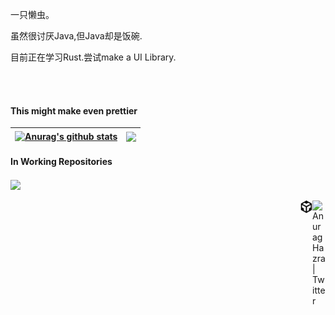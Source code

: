 一只懒虫。

虽然很讨厌Java,但Java却是饭碗.

目前正在学习Rust.尝试make a UI Library.

<br />
<br />

#### This might make even prettier

| <a href="https://github.com/anuraghazra/github-readme-stats"><img align="center" src="https://github-readme-stats.vercel.app/api?username=anuraghazra&show_icons=true&include_all_commits=true&theme=buefy&hide_border=true" alt="Anurag's github stats" /></a> | <a href="https://github.com/anuraghazra/github-readme-stats"><img align="center" src="https://github-readme-stats.vercel.app/api/top-langs/?username=Misaka15535&layout=compact&theme=buefy&hide_border=true" /></a> |
| ------------- | ------------- |

#### In Working Repositories


<a href="https://github.com/Misaka15535/flower">
  <img align="center" src="https://github-readme-stats.vercel.app/api/pin/?username=Misaka15535&repo=flower&theme=buefy" />
</a>

<br />
<br />

<a href="https://twitter.com/anuraghazru">
  <img align="right" alt="Anurag Hazra | Twitter" width="21px" src="https://raw.githubusercontent.com/anuraghazra/anuraghazra/master/assets/twitter.svg" />
</a>
<a href="https://codesandbox.io/u/anuraghazra">
  <img align="right" alt="Anurag Hazra | CodeSandbox" width="20px" src="https://raw.githubusercontent.com/anuraghazra/anuraghazra/master/assets/codesandbox.svg" />
</a>
